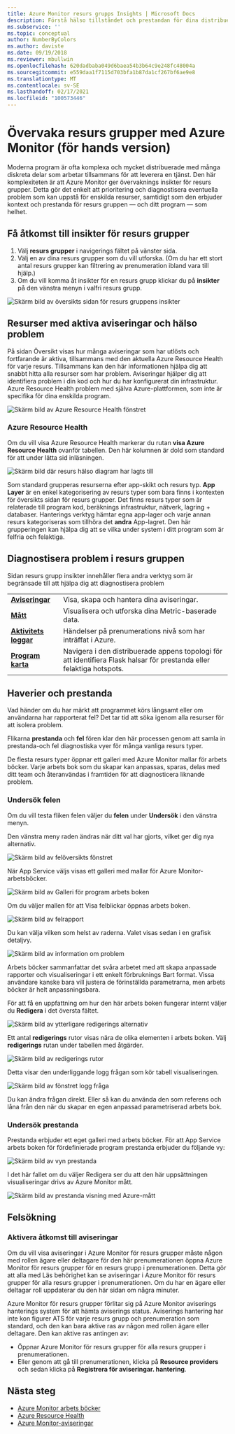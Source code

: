 ```yaml
---
title: Azure Monitor resurs grupps Insights | Microsoft Docs
description: Förstå hälso tillståndet och prestandan för dina distribuerade program och tjänster på resurs grupps nivå med Azure Monitor
ms.subservice: ''
ms.topic: conceptual
author: NumberByColors
ms.author: daviste
ms.date: 09/19/2018
ms.reviewer: mbullwin
ms.openlocfilehash: 620dadbaba049d6baea54b3b64c9e248fc48004a
ms.sourcegitcommit: e559daa1f7115d703bfa1b87da1cf267bf6ae9e8
ms.translationtype: MT
ms.contentlocale: sv-SE
ms.lasthandoff: 02/17/2021
ms.locfileid: "100573446"
---
```

# <a name="monitor-resource-groups-with-azure-monitor-preview"></a>Övervaka resurs grupper med Azure Monitor (för hands version)

Moderna program är ofta komplexa och mycket distribuerade med många diskreta delar som arbetar tillsammans för att leverera en tjänst. Den här komplexiteten är att Azure Monitor ger övervaknings insikter för resurs grupper. Detta gör det enkelt att prioritering och diagnostisera eventuella problem som kan uppstå för enskilda resurser, samtidigt som den erbjuder kontext och prestanda för resurs gruppen &mdash; och ditt program &mdash; som helhet.

## <a name="access-insights-for-resource-groups"></a>Få åtkomst till insikter för resurs grupper

1. Välj **resurs grupper**  i navigerings fältet på vänster sida.
2. Välj en av dina resurs grupper som du vill utforska. (Om du har ett stort antal resurs grupper kan filtrering av prenumeration ibland vara till hjälp.)
3. Om du vill komma åt insikter för en resurs grupp klickar du på **insikter** på den vänstra menyn i valfri resurs grupp.

![Skärm bild av översikts sidan för resurs gruppens insikter](./media/resource-group-insights/0001-overview.png)

## <a name="resources-with-active-alerts-and-health-issues"></a>Resurser med aktiva aviseringar och hälso problem

På sidan Översikt visas hur många aviseringar som har utlösts och fortfarande är aktiva, tillsammans med den aktuella Azure Resource Health för varje resurs. Tillsammans kan den här informationen hjälpa dig att snabbt hitta alla resurser som har problem. Aviseringar hjälper dig att identifiera problem i din kod och hur du har konfigurerat din infrastruktur. Azure Resource Health problem med själva Azure-plattformen, som inte är specifika för dina enskilda program.

![Skärm bild av Azure Resource Health fönstret](./media/resource-group-insights/0002-overview.png)

### <a name="azure-resource-health"></a>Azure Resource Health

Om du vill visa Azure Resource Health markerar du rutan **visa Azure Resource Health** ovanför tabellen. Den här kolumnen är dold som standard för att under lätta sid inläsningen.

![Skärm bild där resurs hälso diagram har lagts till](./media/resource-group-insights/0003-overview.png)

Som standard grupperas resurserna efter app-skikt och resurs typ. **App Layer** är en enkel kategorisering av resurs typer som bara finns i kontexten för översikts sidan för resurs grupper. Det finns resurs typer som är relaterade till program kod, beräknings infrastruktur, nätverk, lagring + databaser. Hanterings verktyg hämtar egna app-lager och varje annan resurs kategoriseras som tillhöra det **andra** App-lagret. Den här grupperingen kan hjälpa dig att se vilka under system i ditt program som är felfria och felaktiga.

## <a name="diagnose-issues-in-your-resource-group"></a>Diagnostisera problem i resurs gruppen

Sidan resurs grupp insikter innehåller flera andra verktyg som är begränsade till att hjälpa dig att diagnostisera problem

   |         |          |
   | ---------------- |:-----|
   | [**Aviseringar**](../alerts/alerts-overview.md)      |  Visa, skapa och hantera dina aviseringar. |
   | [**Mått**](../data-platform.md) | Visualisera och utforska dina Metric-baserade data.    |
   | [**Aktivitets loggar**](../essentials/platform-logs-overview.md) | Händelser på prenumerations nivå som har inträffat i Azure.  |
   | [**Program karta**](../app/app-map.md) | Navigera i den distribuerade appens topologi för att identifiera Flask halsar för prestanda eller felaktiga hotspots. |

## <a name="failures-and-performance"></a>Haverier och prestanda

Vad händer om du har märkt att programmet körs långsamt eller om användarna har rapporterat fel? Det tar tid att söka igenom alla resurser för att isolera problem.

Flikarna **prestanda** och **fel** fören klar den här processen genom att samla in prestanda-och fel diagnostiska vyer för många vanliga resurs typer.

De flesta resurs typer öppnar ett galleri med Azure Monitor mallar för arbets böcker. Varje arbets bok som du skapar kan anpassas, sparas, delas med ditt team och återanvändas i framtiden för att diagnosticera liknande problem.

### <a name="investigate-failures"></a>Undersök felen

Om du vill testa fliken felen väljer du **felen** under **Undersök** i den vänstra menyn.

Den vänstra meny raden ändras när ditt val har gjorts, vilket ger dig nya alternativ.

![Skärm bild av felöversikts fönstret](./media/resource-group-insights/00004-failures.png)

När App Service väljs visas ett galleri med mallar för Azure Monitor-arbetsböcker.

![Skärm bild av Galleri för program arbets boken](./media/resource-group-insights/0005-failure-insights-workbook.png)

Om du väljer mallen för att Visa felblickar öppnas arbets boken.

![Skärm bild av felrapport](./media/resource-group-insights/0006-failure-visual.png)

Du kan välja vilken som helst av raderna. Valet visas sedan i en grafisk detaljvy.

![Skärm bild av information om problem](./media/resource-group-insights/0007-failure-details.png)

Arbets böcker sammanfattar det svåra arbetet med att skapa anpassade rapporter och visualiseringar i ett enkelt förbruknings Bart format. Vissa användare kanske bara vill justera de förinställda parametrarna, men arbets böcker är helt anpassningsbara.

För att få en uppfattning om hur den här arbets boken fungerar internt väljer du **Redigera** i det översta fältet.

![Skärm bild av ytterligare redigerings alternativ](./media/resource-group-insights/0008-failure-edit.png)

Ett antal **redigerings** rutor visas nära de olika elementen i arbets boken. Välj **redigerings** rutan under tabellen med åtgärder.

![Skärm bild av redigerings rutor](./media/resource-group-insights/0009-failure-edit-graph.png)

Detta visar den underliggande logg frågan som kör tabell visualiseringen.

 ![Skärm bild av fönstret logg fråga](./media/resource-group-insights/0010-failure-edit-query.png)

Du kan ändra frågan direkt. Eller så kan du använda den som referens och låna från den när du skapar en egen anpassad parametriserad arbets bok.

### <a name="investigate-performance"></a>Undersök prestanda

Prestanda erbjuder ett eget galleri med arbets böcker. För att App Service arbets boken för fördefinierade program prestanda erbjuder du följande vy:

 ![Skärm bild av vyn prestanda](./media/resource-group-insights/0011-performance.png)

I det här fallet om du väljer Redigera ser du att den här uppsättningen visualiseringar drivs av Azure Monitor mått.

 ![Skärm bild av prestanda visning med Azure-mått](./media/resource-group-insights/0012-performance-metrics.png)

## <a name="troubleshooting"></a>Felsökning

### <a name="enabling-access-to-alerts"></a>Aktivera åtkomst till aviseringar

Om du vill visa aviseringar i Azure Monitor för resurs grupper måste någon med rollen ägare eller deltagare för den här prenumerationen öppna Azure Monitor för resurs grupper för en resurs grupp i prenumerationen. Detta gör att alla med Läs behörighet kan se aviseringar i Azure Monitor för resurs grupper för alla resurs grupper i prenumerationen. Om du har en ägare eller deltagar roll uppdaterar du den här sidan om några minuter.

Azure Monitor för resurs grupper förlitar sig på Azure Monitor aviserings hanterings system för att hämta aviserings status. Aviserings hantering har inte kon figurer ATS för varje resurs grupp och prenumeration som standard, och den kan bara aktive ras av någon med rollen ägare eller deltagare. Den kan aktive ras antingen av:
* Öppnar Azure Monitor för resurs grupper för alla resurs grupper i prenumerationen.
* Eller genom att gå till prenumerationen, klicka på **Resource providers** och sedan klicka på **Registrera för aviseringar. hantering**.

## <a name="next-steps"></a>Nästa steg

- [Azure Monitor arbets böcker](../visualize/workbooks-overview.md)
- [Azure Resource Health](../../service-health/resource-health-overview.md)
- [Azure Monitor-aviseringar](../alerts/alerts-overview.md)
